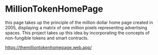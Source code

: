 # MillionTokenHomePage
this page takes up the principle of the million dollar home page created in 2005, displaying a matrix of one million pixels representing advertising spaces. This project takes up this idea by incorporating the concepts of non-fungible tokens and smart contracts.


https://themilliontokenhomepage.web.app/
